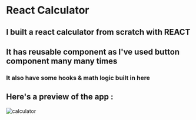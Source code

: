 # React Calculator
## I built a react calculator from scratch with REACT
## It has reusable component as I've used button component many many times
### It also have some hooks & math logic built in here
## Here's a preview of the app :

![calculator](https://user-images.githubusercontent.com/86738490/154492292-044e5f6b-5595-4fcd-a436-080c3bf97953.png)
